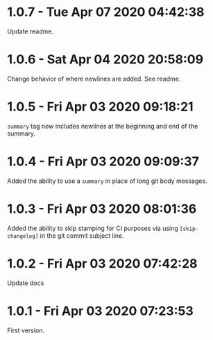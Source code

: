# 1.0.7 - Tue Apr 07 2020 04:42:38

Update readme.

# 1.0.6 - Sat Apr 04 2020 20:58:09

Change behavior of where newlines are added. See readme.

# 1.0.5 - Fri Apr 03 2020 09:18:21

`summary` tag now includes newlines at the beginning and end of the summary.

# 1.0.4 - Fri Apr 03 2020 09:09:37

Added the ability to use a `summary` in place of long
git body messages.

# 1.0.3 - Fri Apr 03 2020 08:01:36

Added the ability to skip stamping for CI purposes via
using `[skip-changelog]` in the git commit subject line.

# 1.0.2 - Fri Apr 03 2020 07:42:28

Update docs

# 1.0.1 - Fri Apr 03 2020 07:23:53

First version.
